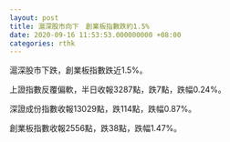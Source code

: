 ```yaml
---
layout: post
title: 滬深股市向下　創業板指數跌約1.5%
date: 2020-09-16 11:53:53.000000000 +08:00
categories: rthk
---
```


滬深股市下跌，創業板指數跌近1.5%。

上證指數反覆偏軟，半日收報3287點，跌7點，跌幅0.24%。

深證成份指數收報13029點，跌114點，跌幅0.87%。

創業板指數收報2556點，跌38點，跌幅1.47%。
